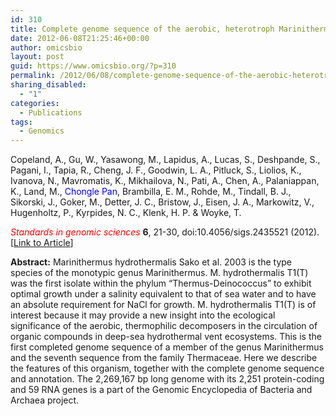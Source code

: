 ```yaml
---
id: 310
title: Complete genome sequence of the aerobic, heterotroph Marinithermus hydrothermalis type strain (T1(T)) from a deep-sea hydrothermal vent chimney.
date: 2012-06-08T21:25:46+00:00
author: omicsbio
layout: post
guid: https://www.omicsbio.org/?p=310
permalink: /2012/06/08/complete-genome-sequence-of-the-aerobic-heterotroph-marinithermus-hydrothermalis-type-strain-t1t-from-a-deep-sea-hydrothermal-vent-chimney/
sharing_disabled:
  - "1"
categories:
  - Publications
tags:
  - Genomics
---
```

Copeland, A., Gu, W., Yasawong, M., Lapidus, A., Lucas, S., Deshpande, S., Pagani, I., Tapia, R., Cheng, J. F., Goodwin, L. A., Pitluck, S., Liolios, K., Ivanova, N., Mavromatis, K., Mikhailova, N., Pati, A., Chen, A., Palaniappan, K., Land, M., <span style="color: #0000ff;">Chongle Pan</span>, Brambilla, E. M., Rohde, M., Tindall, B. J., Sikorski, J., Goker, M., Detter, J. C., Bristow, J., Eisen, J. A., Markowitz, V., Hugenholtz, P., Kyrpides, N. C., Klenk, H. P. & Woyke, T.

<span style="color: #ff0000;"><em>Standards in genomic sciences</em> </span>**6**, 21-30, doi:10.4056/sigs.2435521 (2012). [[Link to Article](http://www.ncbi.nlm.nih.gov/pmc/articles/PMC3368408/)]

<!--more-->

**Abstract:** Marinithermus hydrothermalis Sako et al. 2003 is the type species of the monotypic genus Marinithermus. M. hydrothermalis T1(T) was the first isolate within the phylum &#8220;Thermus-Deinococcus&#8221; to exhibit optimal growth under a salinity equivalent to that of sea water and to have an absolute requirement for NaCl for growth. M. hydrothermalis T1(T) is of interest because it may provide a new insight into the ecological significance of the aerobic, thermophilic decomposers in the circulation of organic compounds in deep-sea hydrothermal vent ecosystems. This is the first completed genome sequence of a member of the genus Marinithermus and the seventh sequence from the family Thermaceae. Here we describe the features of this organism, together with the complete genome sequence and annotation. The 2,269,167 bp long genome with its 2,251 protein-coding and 59 RNA genes is a part of the Genomic Encyclopedia of Bacteria and Archaea project.